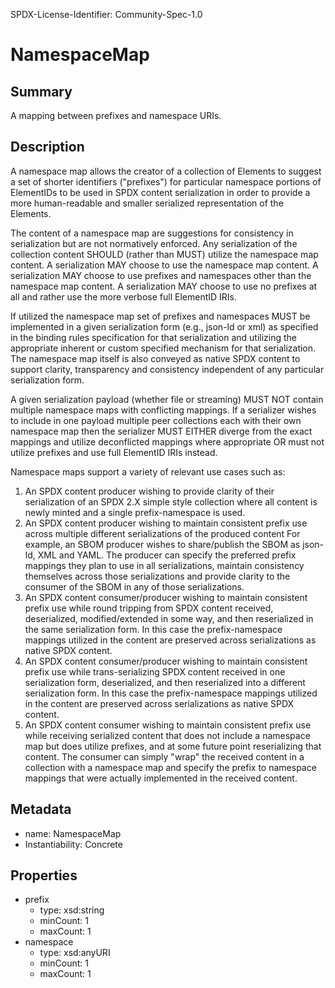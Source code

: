 SPDX-License-Identifier: Community-Spec-1.0

# NamespaceMap

## Summary

A mapping between prefixes and namespace URIs.

## Description

A namespace map allows the creator of a collection of Elements to suggest 
a set of shorter identifiers ("prefixes") for particular namespace portions 
of ElementIDs to be used in SPDX content serialization in order to provide a more
human-readable and smaller serialized representation of the Elements.

The content of a namespace map are suggestions for consistency in serialization but are not normatively enforced.
Any serialization of the collection content SHOULD (rather than MUST) utilize the namespace map content.
A serialization MAY choose to use the namespace map content.
A serialization MAY choose to use prefixes and namespaces other than the namespace map content.
A serialization MAY choose to use no prefixes at all and rather use the more verbose full ElementID IRIs.

If utilized the namespace map set of prefixes and namespaces MUST be implemented in a given serialization 
form (e.g., json-ld or xml) as specified in the binding rules specification for that serialization and 
utilizing the appropriate inherent or custom specified mechanism for that serialization.
The namespace map itself is also conveyed as native SPDX content to support clarity, transparency and 
consistency independent of any particular serialization form.

A given serialization payload (whether file or streaming) MUST NOT contain multiple namespace maps with conflicting mappings.
If a serializer wishes to include in one payload multiple peer collections each with their own namespace map then the serializer 
MUST EITHER diverge from the exact mappings and utilize deconflicted mappings where appropriate OR must not utilize prefixes and use full ElementID IRIs instead.

Namespace maps support a variety of relevant use cases such as:

1) An SPDX content producer wishing to provide clarity of their serialization of an SPDX 2.X simple style collection where all content is newly minted and a single prefix-namespace is used.
2) An SPDX content producer wishing to maintain consistent prefix use across multiple different serializations of the produced content
   For example, an SBOM producer wishes to share/publish the SBOM as json-ld, XML and YAML. The producer can specify the preferred prefix mappings they plan to use in all serializations, maintain consistency themselves across those serializations and provide clarity to the consumer of the SBOM in any of those serializations.
3) An SPDX content consumer/producer wishing to maintain consistent prefix use while round tripping from SPDX content received, deserialized, modified/extended in some way, and then reserialized in the same serialization form.
   In this case the prefix-namespace mappings utilized in the content are preserved across serializations as native SPDX content.
5) An SPDX content consumer/producer wishing to maintain consistent prefix use while trans-serializing SPDX content received in one serialization form, deserialized, and then reserialized into a different serialization form.
   In this case the prefix-namespace mappings utilized in the content are preserved across serializations as native SPDX content.
7) An SPDX content consumer wishing to maintain consistent prefix use while receiving serialized content that does not include a namespace map but does utilize prefixes, and at some future point reserializing that content.
   The consumer can simply "wrap" the received content in a collection with a namespace map and specify the prefix to namespace mappings that were actually implemented in the received content.

## Metadata

- name: NamespaceMap
- Instantiability: Concrete

## Properties

- prefix
  - type: xsd:string
  - minCount: 1
  - maxCount: 1
- namespace
  - type: xsd:anyURI
  - minCount: 1
  - maxCount: 1
